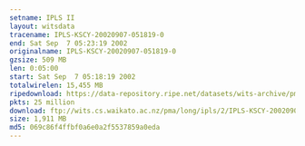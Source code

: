 ```yaml
---
setname: IPLS II
layout: witsdata
tracename: IPLS-KSCY-20020907-051819-0
end: Sat Sep  7 05:23:19 2002
originalname: IPLS-KSCY-20020907-051819-0
gzsize: 509 MB
len: 0:05:00
start: Sat Sep  7 05:18:19 2002
totalwirelen: 15,455 MB
ripedownload: https://data-repository.ripe.net/datasets/wits-archive/pma/long/ipls/2/IPLS-KSCY-20020907-051819-0.gz
pkts: 25 million
download: ftp://wits.cs.waikato.ac.nz/pma/long/ipls/2/IPLS-KSCY-20020907-051819-0.gz
size: 1,911 MB
md5: 069c86f4ffbf0a6e0a2f5537859a0eda
---
```

